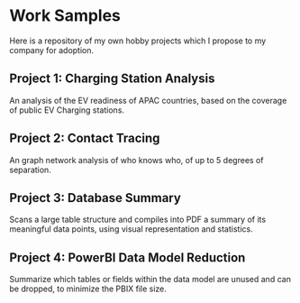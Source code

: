 # Work Samples
Here is a repository of my own hobby projects which I propose to my company for adoption.

## Project 1: Charging Station Analysis
An analysis of the EV readiness of APAC countries, based on the coverage of public EV Charging stations.

## Project 2: Contact Tracing
An graph network analysis of who knows who, of up to 5 degrees of separation.

## Project 3: Database Summary
Scans a large table structure and compiles into PDF a summary of its meaningful data points, using visual representation and statistics.

## Project 4: PowerBI Data Model Reduction
Summarize which tables or fields within the data model are unused and can be dropped, to minimize the PBIX file size.


